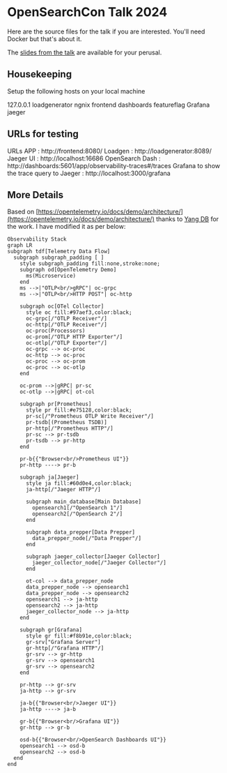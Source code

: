 # OpenSearchCon Talk 2024

Here are the source files for the talk if you are interested. You'll need Docker but that's about it.

The [slides from the talk](https://docs.google.com/presentation/d/1p7WQU7mr_r8eZacuRsqkiNSWl5uYGjbg/edit?usp=sharing&ouid=112537560294655090119&rtpof=true&sd=true) are available for your perusal. 

## Housekeeping

Setup the following hosts on your local machine

127.0.0.1 loadgenerator ngnix frontend dashboards featureflag Grafana jaeger

## URLs for testing
URLs
APP : http://frontend:8080/
Loadgen : http://loadgenerator:8089/
Jaeger UI : http://localhost:16686
OpenSearch Dash : http://dashboards:5601/app/observability-traces#/traces
Grafana to show the trace query to Jaeger : http://localhost:3000/grafana

## More Details

Based on [https://opentelemetry.io/docs/demo/architecture/](https://opentelemetry.io/docs/demo/architecture/) thanks to [Yang DB](https://github.com/YANG-DB) for the work. I have modified it as per below:

```mermaid
Observability Stack
graph LR
subgraph tdf[Telemetry Data Flow]
  subgraph subgraph_padding [ ]
    style subgraph_padding fill:none,stroke:none;
    subgraph od[OpenTelemetry Demo]
      ms(Microservice)
    end
    ms -->|"OTLP<br/>gRPC"| oc-grpc
    ms -->|"OTLP<br/>HTTP POST"| oc-http

    subgraph oc[OTel Collector]
      style oc fill:#97aef3,color:black;
      oc-grpc[/"OTLP Receiver"/]
      oc-http[/"OTLP Receiver"/]
      oc-proc(Processors)
      oc-prom[/"OTLP HTTP Exporter"/]
      oc-otlp[/"OTLP Exporter"/]
      oc-grpc --> oc-proc
      oc-http --> oc-proc
      oc-proc --> oc-prom
      oc-proc --> oc-otlp
    end

    oc-prom -->|gRPC| pr-sc
    oc-otlp -->|gRPC| ot-col 

    subgraph pr[Prometheus]
      style pr fill:#e75128,color:black;
      pr-sc[/"Prometheus OTLP Write Receiver"/]
      pr-tsdb[(Prometheus TSDB)]
      pr-http[/"Prometheus HTTP"/]
      pr-sc --> pr-tsdb
      pr-tsdb --> pr-http
    end

    pr-b{{"Browser<br/>Prometheus UI"}}
    pr-http ----> pr-b

    subgraph ja[Jaeger]
      style ja fill:#60d0e4,color:black;
      ja-http[/"Jaeger HTTP"/]

      subgraph main_database[Main Database]
        opensearch1[/"OpenSearch 1"/]
        opensearch2[/"OpenSearch 2"/]
      end

      subgraph data_prepper[Data Prepper]
        data_prepper_node[/"Data Prepper"/]
      end

      subgraph jaeger_collector[Jaeger Collector]
        jaeger_collector_node[/"Jaeger Collector"/] 
      end

      ot-col --> data_prepper_node
      data_prepper_node --> opensearch1
      data_prepper_node --> opensearch2
      opensearch1 --> ja-http
      opensearch2 --> ja-http
      jaeger_collector_node --> ja-http
    end

    subgraph gr[Grafana]
      style gr fill:#f8b91e,color:black;
      gr-srv["Grafana Server"]
      gr-http[/"Grafana HTTP"/]
      gr-srv --> gr-http
      gr-srv --> opensearch1
      gr-srv --> opensearch2
    end

    pr-http --> gr-srv
    ja-http --> gr-srv

    ja-b{{"Browser<br/>Jaeger UI"}}
    ja-http ----> ja-b

    gr-b{{"Browser<br/>Grafana UI"}}
    gr-http --> gr-b

    osd-b{{"Browser<br/>OpenSearch Dashboards UI"}}
    opensearch1 --> osd-b
    opensearch2 --> osd-b
  end
end
```

